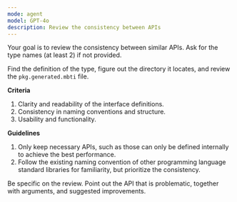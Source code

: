 ```yaml
---
mode: agent
model: GPT-4o
description: Review the consistency between APIs
---
```


Your goal is to review the consistency between similar APIs. Ask for the type
names (at least 2) if not provided.

Find the definition of the type, figure out the directory it locates, and review the `pkg.generated.mbti` file.

**Criteria**

1. Clarity and readability of the interface definitions.
2. Consistency in naming conventions and structure.
3. Usability and functionality.

**Guidelines**

1. Only keep necessary APIs, such as those can only be defined internally to
   achieve the best performance.
2. Follow the existing naming convention of other programming language standard
   libraries for familiarity, but prioritize the consistency.

Be specific on the review. Point out the API that is problematic, together with
arguments, and suggested improvements.
